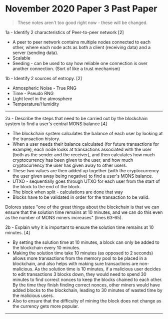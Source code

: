 # November 2020 Paper 3 Past Paper

> These notes aren't too good right now - these will be changed.

1a - Identify 2 characteristics of Peer-to-peer network [2]
- A peer to peer network contains multiple nodes connected to each other, where each node acts as both a client (receiving data) and a server (sending data).
- Scalable
- Seeding - can be used to say how reliable one connection is over another connection. (Sort of like a trust mechanism)

1b - Identify 2 sources of entropy. [2]
- Atmospheric Noise - True RNG
- Time - Pseudo RNG
- Light level in the atmosphere
- Temperature/Humidity

---
  
2a - Describe the steps that need to be carried out by the blockchain system to find a user's central MONS balance [4]
- The blockchain system calculates the balance of each user by looking at the transaction history. 
- When a user needs their balance calculated (for future transactions for example), each node looks at transactions associated with the user (both as the sender and the receiver), and then calculates how much cryptocurrency has been given to the user, and how much cryptocurrency the user has given away to other users.
- These two values are then added up together (with the cryptocurrency the user given away being negative) to find a user's MONS balance.
- UTXO - sequentially goes through UTXO for each user from the start of the block to the end of the block.
- The block when split - calculations are done that way
- Blocks have to be validated in order for the transaction to be valid.

Dolores states "one of the great things about the blockchain is that we can ensure that the solution time remains at 10 minutes, and we can do this even as the number of MONS miners increases" (lines 63-65).

2b - Explain why it is important to ensure the solution time remains at 10 minutes. [4]
- By setting the solution time at 10 minutes, a block can only be added to the blockchain every 10 minutes.
- Making the solution time take 10 minutes (as opposed to 2 seconds) allows more transactions from the memory pool to be placed in a blockchain, and also helps with making sure transactions are non-malicious. As the solution time is 10 minutes, if a malicious user decides to edit transactions 3 blocks down, they would need to spend 30 minutes to find correct nonces to keep the blocks chained to each other. By the time they finish finding correct nonces, other miners would have added blocks to the blockchain, leading to 30 minutes of wasted time by the malicious users.
- Also to ensure that the difficulty of mining the block does not change as the currency gets more popular.

---



